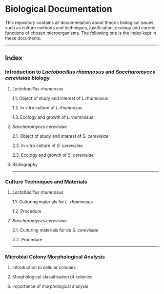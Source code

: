 # **Biological Documentation**

This repository contains all documentation about theoric biological issues such as culture methods and techniques, justification, ecology and current functions of chosen microorganisms. The following one is the index kept in these documents.

-----------------

## Index

### **Introduction to *Lactobacillus rhamnosus* and *Saccharomyces cerevisiae* biology**

1. *Lactobacillus rhamnosus*
   
   1.1. Object of study and interest of *L.rhamnosus*
   
   1.2. In vitro culture of *L.rhamnosus*
      
   1.3. Ecology and growth of *L.rhamnosus*
 
2. *Saccharomyces cerevisiae*
   
   2.1. Object of study and interest of *S. cerevisiae*
      
   2.2. In vitro culture of *S. cerevisiae*
      
   2.3. Ecology and growth of *S. cerevisiae*
        
3. Bibliography
   
   ------------
   
### **Culture Techniques and Materials**

1. *Lactobacillus rhamnosus*

   1.1. Culturing materials for *L. rhamnosus*

   1.2. Procedure

2. *Saccharomyces cerevisiae*
 
   2.1. Culturing materials for de *S. cerevisiae*
 
   2.2. Procedure
   
   -------------
   
### **Microbial Colony Morphological Analysis**

1. Introduction to cellular colonies

2. Morphological classification of colonies

3. Importance of morphological analysis
